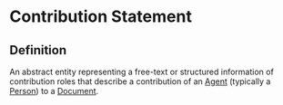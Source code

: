 # Contribution Statement

## Definition
An abstract entity representing a free-text or structured information of contribution roles that describe a contribution of an [Agent](../entities/Agent.md) (typically a [Person](../entities/Person.md)) to a [Document](../entities/Document.md). 

